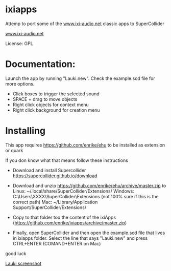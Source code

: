 # ixiapps
Attemp to port some of the www.ixi-audio.net classic apps to SuperCollider

www.ixi-audio.net

License: GPL

# Documentation:
Launch the app by running "Lauki.new". Check the example.scd file for more options.

- Click boxes to trigger the selected sound
- SPACE + drag to move objects
- Right click objects for context menu
- Right click background for creation menu

# Installing

This app requires https://github.com/enrike/ehu to be installed as extension or quark

If you don know what that means follow these instructions

- Download and install Supercollider https://supercollider.github.io/download

- Download and unzip https://github.com/enrike/ehu/archive/master.zip to 
Linux: ~/.local/share/SuperCollider/Extensions/
Windows: C:\Users\XXXX\SuperCollider\Extensions (not 100% sure if this is the correct path)
Mac: ~/Library/Application Support/SuperCollider/Extensions/

- Copy to that folder too the content of the ixiApps (https://github.com/enrike/ixiapps/archive/master.zip)

- Finally, open SuperCollider and then open the example.scd file that lives in ixiapps folder. Select the line that says "Lauki.new" and press CTRL+ENTER (COMAND+ENTER on Mac)

good luck

[Lauki screenshot](https://github.com/enrike/ixiapps/blob/master/lauki01.png)
